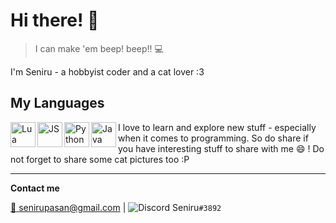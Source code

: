 # Hi there! 👋

> I can make 'em beep! beep!! :computer:

I'm Seniru - a hobbyist coder and a cat lover :3

## My Languages

<img src="https://cdn.discordapp.com/emojis/403294912772177923.png?v=1" width="40" alt="Lua" align="left">
<img src="https://cdn.discordapp.com/emojis/403294965192458240.png?v=1" width="40" alt="JS" align="left">
<img src="https://cdn.discordapp.com/emojis/403294924432211968.png?v=1" width="40" alt="Python" align="left">
<img src="https://cdn.discordapp.com/emojis/403294977154875412.png?v=1" width="40" alt="Java" align="left">


I love to learn and explore new stuff - especially when it comes to programming. So do share if you have interesting stuff to share with me :smile: ! Do not forget to share some cat pictures too :P


<hr>

**Contact me**

[:e-mail: senirupasan@gmail.com](senirupasan@gmail.com) | ![Discord](https://icons.iconarchive.com/icons/papirus-team/papirus-apps/16/discord-icon.png) Seniru`#3892`
